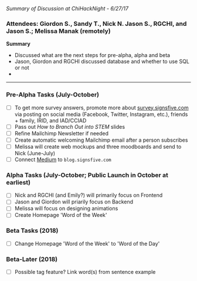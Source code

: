 _Summary of Discussion at ChiHackNight - 6/27/17_


### Attendees: Giordon S., Sandy T., Nick N. Jason S., RGCHI, and Jason S.; Melissa Manak (remotely)

**Summary**

- Discussed what are the next steps for pre-alpha, alpha and beta
- Jason, Giordon and RGCHI discussed database and whether to use SQL or not
- 

- - - 

### Pre-Alpha Tasks (July-October)

- [ ] To get more survey answers, promote more about [survey.signsfive.com](http://survey.signsfive.com) via posting on social media (Facebook, Twitter, Instagram, etc.), friends + family, IRID, and IAD/CCIAD
- [ ] Pass out _How to Branch Out into STEM_ slides
- [ ] Refine Mailchimp Newsletter if needed
- [ ] Create automatic welcoming Mailchimp email after a person subscribes
- [ ] Melissa will create web mockups and three moodboards and send to Nick (June-July)
- [ ] Connect [Medium](https://medium.com/signsfive) to `blog.signsfive.com`

### Alpha Tasks (July-October; Public Launch in October at earliest)

- [ ] Nick and RGCHI (and Emily?) will primarily focus on Frontend
- [ ] Jason and Giordon will priarily focus on Backend
- [ ] Melissa will focus on designing animations
- [ ] Create Homepage 'Word of the Week'

### Beta Tasks (2018)

- [ ] Change Homepage 'Word of the Week' to 'Word of the Day'

### Beta-Later (2018)

- [ ] Possible tag feature? Link word(s) from sentence example
